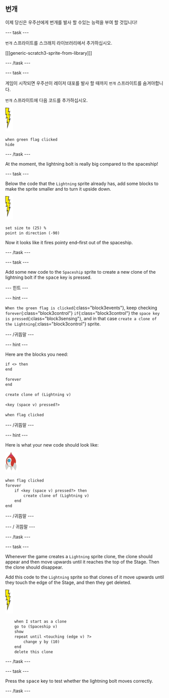 ## 번개

이제 당신은 우주선에게 번개를 발사 할 수있는 능력을 부여 할 것입니다!

\--- task \---

`번개` 스프라이트를 스크래치 라이브러리에서 추가하십시오.

[[[generic-scratch3-sprite-from-library]]]

\--- /task \---

\--- task \---

게임이 시작되면 우주선이 레이저 대포를 발사 할 때까지 `번개` 스프라이트를 숨겨야합니다.

`번개` 스프라이트에 다음 코드를 추가하십시오.

![번개 스프라이트](images/lightning-sprite.png)

```blocks3
when green flag clicked
hide
```

\--- /task \---

At the moment, the lightning bolt is really big compared to the spaceship!

\--- task \---

Below the code that the `Lightning` sprite already has, add some blocks to make the sprite smaller and to turn it upside down.

![lightning sprite](images/lightning-sprite.png)

```blocks3
set size to (25) %
point in direction (-90)
```

Now it looks like it fires pointy end–first out of the spaceship.

\--- /task \---

\--- task \---

Add some new code to the `Spaceship` sprite to create a new clone of the lightning bolt if the <kbd>space</kbd> key is pressed.

\--- 힌트 \---

\--- hint \---

`When the green flag is clicked`{:class="block3events"}, keep checking `forever`{:class="block3control"} `if`{:class="block3control"} the `space key is pressed`{:class="block3sensing"}, and in that case `create a clone of the Lightning`{:class="block3control"} sprite.

\--- /귀뜸말 \---

\--- hint \---

Here are the blocks you need:

```blocks3
if <> then
end

forever
end

create clone of (Lightning v)

<key (space v) pressed?>

when flag clicked
```

\--- /귀뜸말 \---

\--- hint \---

Here is what your new code should look like:

![rocket sprite](images/rocket-sprite.png)

```blocks3
when flag clicked
forever
    if <key (space v) pressed?> then
        create clone of (Lightning v)
    end
end
```

\--- /귀뜸말 \---

\--- / 귀뜸말 \---

\--- /task \---

\--- task \---

Whenever the game creates a `Lightning` sprite clone, the clone should appear and then move upwards until it reaches the top of the Stage. Then the clone should disappear.

Add this code to the `Lightning` sprite so that clones of it move upwards until they touch the edge of the Stage, and then they get deleted.

![lightning sprite](images/lightning-sprite.png)

```blocks3
    when I start as a clone
    go to (Spaceship v)
    show
    repeat until <touching (edge v) ?>
        change y by (10)
    end
    delete this clone
```

\--- /task \---

\--- task \---

Press the <kbd>space</kbd> key to test whether the lightning bolt moves correctly.

\--- /task \---
